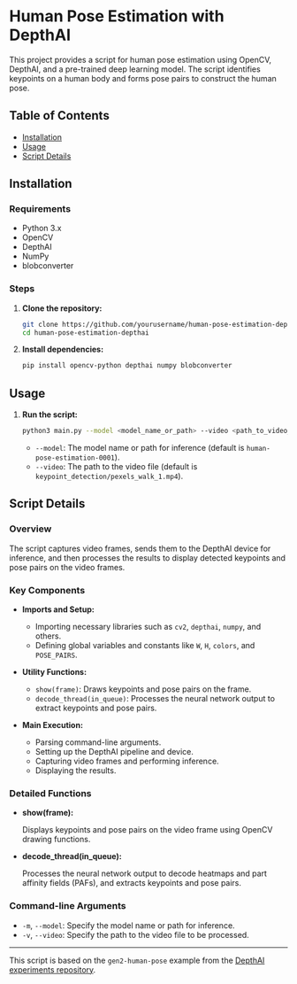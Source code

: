 # Human Pose Estimation with DepthAI

This project provides a script for human pose estimation using OpenCV, DepthAI, and a pre-trained deep learning model. The script identifies keypoints on a human body and forms pose pairs to construct the human pose.

## Table of Contents

- [Installation](#installation)
- [Usage](#usage)
- [Script Details](#script-details)

## Installation

### Requirements

- Python 3.x
- OpenCV
- DepthAI
- NumPy
- blobconverter

### Steps

1. **Clone the repository:**

   ```bash
   git clone https://github.com/yourusername/human-pose-estimation-depthai.git
   cd human-pose-estimation-depthai
   ```

2. **Install dependencies:**

   ```bash
   pip install opencv-python depthai numpy blobconverter
   ```

## Usage

1. **Run the script:**

   ```bash
   python3 main.py --model <model_name_or_path> --video <path_to_video_file>
   ```

   - `--model`: The model name or path for inference (default is `human-pose-estimation-0001`).
   - `--video`: The path to the video file (default is `keypoint_detection/pexels_walk_1.mp4`).

## Script Details

### Overview

The script captures video frames, sends them to the DepthAI device for inference, and then processes the results to display detected keypoints and pose pairs on the video frames.

### Key Components

- **Imports and Setup:**

  - Importing necessary libraries such as `cv2`, `depthai`, `numpy`, and others.
  - Defining global variables and constants like `W`, `H`, `colors`, and `POSE_PAIRS`.

- **Utility Functions:**

  - `show(frame)`: Draws keypoints and pose pairs on the frame.
  - `decode_thread(in_queue)`: Processes the neural network output to extract keypoints and pose pairs.

- **Main Execution:**

  - Parsing command-line arguments.
  - Setting up the DepthAI pipeline and device.
  - Capturing video frames and performing inference.
  - Displaying the results.

### Detailed Functions

- **show(frame):**

  Displays keypoints and pose pairs on the video frame using OpenCV drawing functions.

- **decode_thread(in_queue):**

  Processes the neural network output to decode heatmaps and part affinity fields (PAFs), and extracts keypoints and pose pairs.

### Command-line Arguments

- `-m`, `--model`: Specify the model name or path for inference.
- `-v`, `--video`: Specify the path to the video file to be processed.

---

This script is based on the `gen2-human-pose` example from the [DepthAI experiments repository](https://github.com/luxonis/depthai-experiments).
